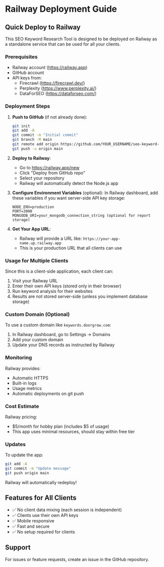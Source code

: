 # Railway Deployment Guide

## Quick Deploy to Railway

This SEO Keyword Research Tool is designed to be deployed on Railway as a standalone service that can be used for all your clients.

### Prerequisites
- Railway account (https://railway.app)
- GitHub account
- API keys from:
  - Firecrawl (https://firecrawl.dev/)
  - Perplexity (https://www.perplexity.ai/)
  - DataForSEO (https://dataforseo.com/)

### Deployment Steps

1. **Push to GitHub** (if not already done):
   ```bash
   git init
   git add -A
   git commit -m "Initial commit"
   git branch -M main
   git remote add origin https://github.com/YOUR_USERNAME/seo-keyword-research-tool.git
   git push -u origin main
   ```

2. **Deploy to Railway**:
   - Go to https://railway.app/new
   - Click "Deploy from GitHub repo"
   - Select your repository
   - Railway will automatically detect the Node.js app

3. **Configure Environment Variables** (optional):
   In Railway dashboard, add these variables if you want server-side API key storage:
   ```
   NODE_ENV=production
   PORT=3000
   MONGODB_URI=your_mongodb_connection_string (optional for report storage)
   ```

4. **Get Your App URL**:
   - Railway will provide a URL like: `https://your-app-name.up.railway.app`
   - This is your production URL that all clients can use

### Usage for Multiple Clients

Since this is a client-side application, each client can:
1. Visit your Railway URL
2. Enter their own API keys (stored only in their browser)
3. Run keyword analysis for their websites
4. Results are not stored server-side (unless you implement database storage)

### Custom Domain (Optional)

To use a custom domain like `keywords.doorgrow.com`:
1. In Railway dashboard, go to Settings → Domains
2. Add your custom domain
3. Update your DNS records as instructed by Railway

### Monitoring

Railway provides:
- Automatic HTTPS
- Built-in logs
- Usage metrics
- Automatic deployments on git push

### Cost Estimate

Railway pricing:
- $5/month for hobby plan (includes $5 of usage)
- This app uses minimal resources, should stay within free tier

### Updates

To update the app:
```bash
git add -A
git commit -m "Update message"
git push origin main
```

Railway will automatically redeploy!

## Features for All Clients

- ✅ No client data mixing (each session is independent)
- ✅ Clients use their own API keys
- ✅ Mobile responsive
- ✅ Fast and secure
- ✅ No setup required for clients

## Support

For issues or feature requests, create an issue in the GitHub repository.